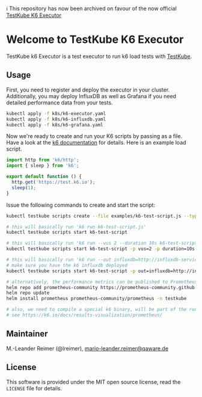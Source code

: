 :information_source: This repository has now been archived on favour of the now official [TestKube K6 Executor](https://github.com/testkube/testkube-executor-k6)

# Welcome to TestKube K6 Executor

TestKube k6 Executor is a test executor to run k6 load tests with [TestKube](https://testkube.io).

## Usage

First, you need to register and deploy the executor in your cluster. Additionally, you may deploy InfluxDB as well as Grafana if you need detailed performance data from your tests.
```bash
kubectl apply -f k8s/k6-executor.yaml
kubectl apply -f k8s/k6-influxdb.yaml
kubectl apply -f k8s/k6-grafana.yaml
```

Now we're ready to create and run your K6 scripts by passing as a file. Have a look at the [k6 documentation](https://k6.io/docs/getting-started/running-k6/) for details. Here is an example
load script.
```javascript
import http from 'k6/http';
import { sleep } from 'k6';

export default function () {
  http.get('https://test.k6.io');
  sleep(1);
}
```

Issue the following commands to create and start the script:
```bash
kubectl testkube scripts create --file examples/k6-test-script.js --type "k6/script" --name k6-test-script

# this will basically run 'k6 run k6-test-script.js'
kubectl testkube scripts start k6-test-script

# this will basically run 'k6 run --vus 2 --duration 10s k6-test-script.js'
kubectl testkube scripts start k6-test-script -p vus=2 -p duration=10s

# this will basically run 'k6 run --out influxdb=http://influxdb-service:8086/k6 k6-test-script.js'
# make sure you have the k6 influxdb deployed
kubectl testkube scripts start k6-test-script -p out=influxdb=http://influxdb-service:8086/k6

# alternatively, the performance metrics can be published to Prometheus
helm repo add prometheus-community https://prometheus-community.github.io/helm-charts
helm repo update
helm install prometheus prometheus-community/prometheus -n testkube

# also, we need to compile a special k6 binary, will be part of the runner image
# see https://k6.io/docs/results-visualization/prometheus/

```

## Maintainer

M.-Leander Reimer (@lreimer), <mario-leander.reimer@qaware.de>

## License

This software is provided under the MIT open source license, read the `LICENSE`
file for details.

